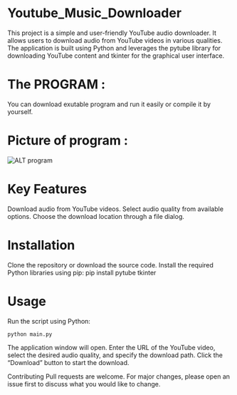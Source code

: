 # Youtube_Music_Downloader
This project is a simple and user-friendly YouTube audio downloader. It allows users to download audio from YouTube videos in various qualities. The application is built using Python and leverages the pytube library for downloading YouTube content and tkinter for the graphical user interface.

# The PROGRAM :
You can download exutable program and run it easily or compile it by yourself.

# Picture of program :
![ALT program]((https://ibb.co/8xt6vY2))

# Key Features
Download audio from YouTube videos.
Select audio quality from available options.
Choose the download location through a file dialog.

# Installation
Clone the repository or download the source code.
Install the required Python libraries using pip:
pip install pytube tkinter

# Usage
Run the script using Python:

`python main.py`

The application window will open. Enter the URL of the YouTube video, select the desired audio quality, and specify the download path. Click the “Download” button to start the download.

Contributing
Pull requests are welcome. For major changes, please open an issue first to discuss what you would like to change.
